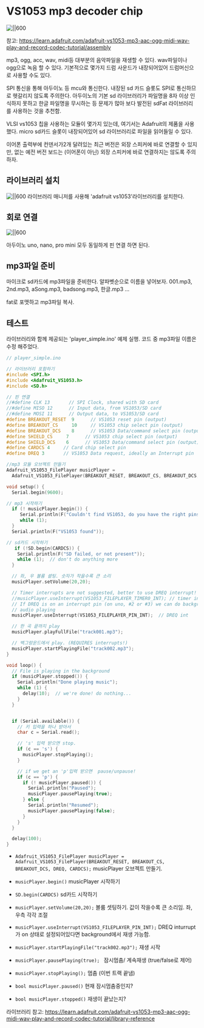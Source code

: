 # VS1053 mp3 decoder chip
![||600](https://cdn-learn.adafruit.com/assets/assets/000/011/219/medium640/adafruit_products_1381_LRG.jpg?1380121503)

참고: https://learn.adafruit.com/adafruit-vs1053-mp3-aac-ogg-midi-wav-play-and-record-codec-tutorial/assembly

mp3, ogg, acc, wav, midi등 대부분의 음악파일을 재생할 수 있다. wav파일이나 ogg으로 녹음  할 수 있다. 기본적으로 몇가지 드럼 사운드가 내장되어있어 드럼머신으로 사용할 수도 있다.

SPI 통신을 통해 아두이노 등 mcu와 통신한다. 내장된 sd 카드 슬롯도 SPI로 통신하므로 헷갈리지 않도록 주의한다. 아두이노의 기본 sd 라이브러리가 파일명을 8자 이상 인식하지 못하고 한글 파일명을 무시하는 등 문제가 많아 보다 발전된 sdFat 라이브러리를 사용하는 것을 추천함.

VLSI vs1053 칩을 사용하는 모듈이 몇가지 있는데, 여기서는 Adafruit의 제품을 사용했다. micro sd카드 슬롯이 내장되어있어 sd 라이브러리로 파일을 읽어들일 수 있다.

이어폰 출력부에 컨덴서가2개 달려있는 최근 버전은 외장 스피커에 바로 연결할 수 있지만, 없는 예전 버전 보드는 (이어폰이 아닌) 외장 스피커에 바로 연결하지는 않도록 주의하자.


## 라이브러리 설치
![||600](https://cl.ly/5ecbf6e8300a/Image%202018-12-04%20at%206.16.05%20PM.png)
라이브러리 매니저를 사용해 'adafruit vs1053'라이브러리를 설치한다.

## 회로 연결
![||600](https://cl.ly/3dcbe04b2161/Image%202018-12-04%20at%207.06.12%20PM.png)

 아두이노 uno, nano, pro mini 모두 동일하게 핀 연결 하면 된다.

## mp3파일 준비
마이크로 sd카드에 mp3파일을 준비한다. 알파벳순으로 이름을 넣어보자.
001.mp3, 2nd.mp3, aSong.mp3, badsong.mp3, 한글.mp3 ...

fat로 포맷하고 mp3파일 복사.

## 테스트
라이브러리와 함께 제공되는 'player_simple.ino' 예제 실행.
코드 중 mp3파일 이름은 수정 해주었다.

``` c++
// player_simple.ino

// 라이브러리 포함하기
#include <SPI.h>
#include <Adafruit_VS1053.h>
#include <SD.h>

// 핀 연결
//#define CLK 13       // SPI Clock, shared with SD card
//#define MISO 12      // Input data, from VS1053/SD card
//#define MOSI 11      // Output data, to VS1053/SD card
#define BREAKOUT_RESET  9      // VS1053 reset pin (output)
#define BREAKOUT_CS     10     // VS1053 chip select pin (output)
#define BREAKOUT_DCS    8      // VS1053 Data/command select pin (output)
#define SHIELD_CS     7      // VS1053 chip select pin (output)
#define SHIELD_DCS    6      // VS1053 Data/command select pin (output)
#define CARDCS 4     // Card chip select pin
#define DREQ 3       // VS1053 Data request, ideally an Interrupt pin

//mp3 모듈 오브젝트 만들기
Adafruit_VS1053_FilePlayer musicPlayer =
  Adafruit_VS1053_FilePlayer(BREAKOUT_RESET, BREAKOUT_CS, BREAKOUT_DCS, DREQ, CARDCS);

void setup() {
  Serial.begin(9600);

// mp3 시작하기
  if (! musicPlayer.begin()) {
     Serial.println(F("Couldn't find VS1053, do you have the right pins defined?"));
     while (1);
  }
  Serial.println(F("VS1053 found"));

// sd카드 시작하기  
   if (!SD.begin(CARDCS)) {
    Serial.println(F("SD failed, or not present"));
    while (1);  // don't do anything more
  }

  // 좌, 우 볼륨 셑팅. 숫자가 작을수록 큰 소리
  musicPlayer.setVolume(20,20);

  // Timer interrupts are not suggested, better to use DREQ interrupt!
  //musicPlayer.useInterrupt(VS1053_FILEPLAYER_TIMER0_INT); // timer int
  // If DREQ is on an interrupt pin (on uno, #2 or #3) we can do background
  // audio playing
  musicPlayer.useInterrupt(VS1053_FILEPLAYER_PIN_INT);  // DREQ int

  // 한 곡 끝까지 play
  musicPlayer.playFullFile("track001.mp3");

  // 백그랑운드에서 play. (REQUIRES interrupts!)
  musicPlayer.startPlayingFile("track002.mp3");
}

void loop() {
  // File is playing in the background
  if (musicPlayer.stopped()) {
    Serial.println("Done playing music");
    while (1) {
      delay(10);  // we're done! do nothing...
    }
  }


  if (Serial.available()) {
    // 키 입력을 하나 받아서
    char c = Serial.read();

    // 's' 입력 받으면 stop.
    if (c == 's') {
      musicPlayer.stopPlaying();
    }

    // if we get an 'p'입력 받으면  pause/unpause!
    if (c == 'p') {
      if (! musicPlayer.paused()) {
        Serial.println("Paused");
        musicPlayer.pausePlaying(true);
      } else {
        Serial.println("Resumed");
        musicPlayer.pausePlaying(false);
      }
    }
  }

  delay(100);
}

```

- `Adafruit_VS1053_FilePlayer musicPlayer =
  Adafruit_VS1053_FilePlayer(BREAKOUT_RESET, BREAKOUT_CS, BREAKOUT_DCS, DREQ, CARDCS);` musicPlayer 오브젝트 만들기.

- `musicPlayer.begin()`
  musicPlayer 시작하기

- `SD.begin(CARDCS)`
  sd카드 시작하기

- `musicPlayer.setVolume(20,20);`
  볼륨 셋팅하기. 값이 작을수록 큰 소리임. 좌, 우측 각각 조절

- `musicPlayer.useInterrupt(VS1053_FILEPLAYER_PIN_INT);`
  DREQ inturrupt가 on 상태로 설정되어있다면 background에서 재생 가능함.

- `musicPlayer.startPlayingFile("track002.mp3");`
 재생 시작

- `musicPlayer.pausePlaying(true); `
 잠시멈춤/ 계속재생 (true/false로 제어)

- `musicPlayer.stopPlaying();`
 멈춤 (이번 트랙 끝냄)

- `bool musicPlayer.paused()`
 현재 잠시멈춤중인지?

- `bool musicPlayer.stopped()`
 재생이 끝났는지?

라이브러리 참고: https://learn.adafruit.com/adafruit-vs1053-mp3-aac-ogg-midi-wav-play-and-record-codec-tutorial/library-reference
